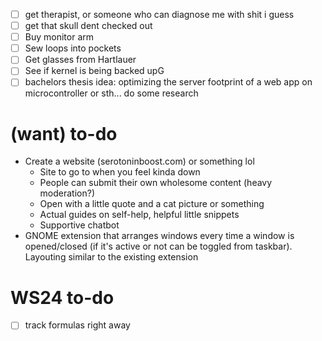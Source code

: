 - [ ] get therapist, or someone who can diagnose me with shit i guess
- [ ] get that skull dent checked out
- [ ] Buy monitor arm
- [ ] Sew loops into pockets
- [ ] Get glasses from Hartlauer
- [ ] See if kernel is being backed upG
- [ ] bachelors thesis idea: optimizing the server footprint of a web app on microcontroller or sth... do some research

# (want) to-do
- Create a website (serotoninboost.com) or something lol
	- Site to go to when you feel kinda down
	- People can submit their own wholesome content (heavy moderation?)
	- Open with a little quote and a cat picture or something
	- Actual guides on self-help, helpful little snippets
	- Supportive chatbot
- GNOME extension that arranges windows every time a window is opened/closed (if it's active or not can be toggled from taskbar). Layouting similar to the existing extension

# WS24 to-do
- [ ] track formulas right away
